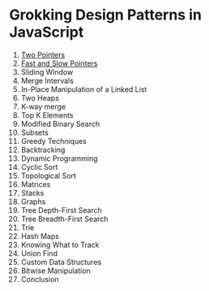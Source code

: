 # Grokking Design Patterns in JavaScript

1. [Two Pointers](https://github.com/YoshiTunaiga/Algo-Explained/blob/f3f64c8d3c8918f75fe088457e93b8aa5d2d264f/GrokkingDesignPatterns/TwoPointers.md)
2. [Fast and Slow Pointers](https://github.com/YoshiTunaiga/Algo-Explained/blob/master/GrokkingDesignPatterns/FastAndSlowPointers.md)
3. Sliding Window
4. Merge Intervals
5. In-Place Manipulation of a Linked List
6. Two Heaps
7. K-way merge
8. Top K Elements
9. Modified Binary Search
10. Subsets
11. Greedy Techniques
12. Backtracking
13. Dynamic Programming
14. Cyclic Sort
15. Topological Sort
16. Matrices
17. Stacks
18. Graphs
19. Tree Depth-First Search
20. Tree Breadth-First Search
21. Trie
22. Hash Maps
23. Knowing What to Track
24. Union Find
25. Custom Data Structures
26. Bitwise Manipulation
27. Conclusion

